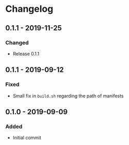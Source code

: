# Changelog

## 0.1.1 - 2019-11-25
### Changed
- Release 0.1.1

## 0.1.1 - 2019-09-12
### Fixed
- Small fix in `build.sh` regarding the path of manifests

## 0.1.0 - 2019-09-09
### Added
- Initial commit